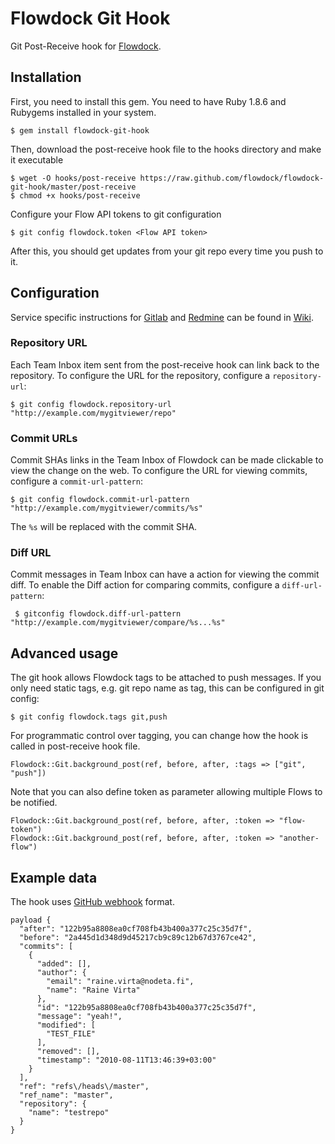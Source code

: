 # Flowdock Git Hook

Git Post-Receive hook for [Flowdock](http://flowdock.com).

## Installation

First, you need to install this gem. You need to have Ruby 1.8.6 and Rubygems installed in your system.

    $ gem install flowdock-git-hook

Then, download the post-receive hook file to the hooks directory and make it executable

    $ wget -O hooks/post-receive https://raw.github.com/flowdock/flowdock-git-hook/master/post-receive
    $ chmod +x hooks/post-receive

Configure your Flow API tokens to git configuration

    $ git config flowdock.token <Flow API token>

After this, you should get updates from your git repo every time you push to it.

## Configuration

Service specific instructions for [Gitlab](https://github.com/flowdock/flowdock-git-hook/wiki/Gitlab) and [Redmine](https://github.com/flowdock/flowdock-git-hook/wiki/Redmine) can be found in [Wiki](https://github.com/flowdock/flowdock-git-hook/wiki).

### Repository URL

Each Team Inbox item sent from the post-receive hook can link back to the repository. To configure the URL for the repository, configure a `repository-url`:

    $ git config flowdock.repository-url "http://example.com/mygitviewer/repo"

### Commit URLs

Commit SHAs links in the Team Inbox of Flowdock can be made clickable to view the change on the web. To configure the URL for viewing commits, configure a `commit-url-pattern`:

    $ git config flowdock.commit-url-pattern "http://example.com/mygitviewer/commits/%s"

The `%s` will be replaced with the commit SHA.

### Diff URL

Commit messages in Team Inbox can have a action for viewing the commit diff. To enable the Diff action for comparing commits, configure a `diff-url-pattern`:

     $ gitconfig flowdock.diff-url-pattern "http://example.com/mygitviewer/compare/%s...%s"

## Advanced usage

The git hook allows Flowdock tags to be attached to push messages. If you only need static tags, e.g. git repo name as tag, this can be configured in git config:

    $ git config flowdock.tags git,push

For programmatic control over tagging, you can change how the hook is called in post-receive hook file.

    Flowdock::Git.background_post(ref, before, after, :tags => ["git", "push"])

Note that you can also define token as parameter allowing multiple Flows to be notified.

    Flowdock::Git.background_post(ref, before, after, :token => "flow-token")
    Flowdock::Git.background_post(ref, before, after, :token => "another-flow")

## Example data

The hook uses [GitHub webhook](http://help.github.com/post-receive-hooks/) format.

    payload {
      "after": "122b95a8808ea0cf708fb43b400a377c25c35d7f",
      "before": "2a445d1d348d9d45217cb9c89c12b67d3767ce42",
      "commits": [
        {
          "added": [],
          "author": {
            "email": "raine.virta@nodeta.fi",
            "name": "Raine Virta"
          },
          "id": "122b95a8808ea0cf708fb43b400a377c25c35d7f",
          "message": "yeah!",
          "modified": [
            "TEST_FILE"
          ],
          "removed": [],
          "timestamp": "2010-08-11T13:46:39+03:00"
        }
      ],
      "ref": "refs\/heads\/master",
      "ref_name": "master",
      "repository": {
        "name": "testrepo"
      }
    }
